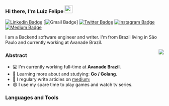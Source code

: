 ### Hi there, I'm Luiz Felipe <img src="https://media.giphy.com/media/hvRJCLFzcasrR4ia7z/giphy.gif" width="25px">
[![Linkedin Badge](https://img.shields.io/badge/-LinkedIn-0e76a8?style=flat-square&logo=Linkedin&logoColor=white)](https://www.linkedin.com/in/luizfelipea-silva)
[![Gmail Badge](https://img.shields.io/badge/-gmail-c14438?style=flat-square&logo=Gmail&logoColor=white&link=mailto:luiz.f.silva1406@gmail.com)]
[![Twitter Badge](https://img.shields.io/badge/-Twitter-00acee?style=flat-square&logo=Twitter&logoColor=white)](https://twitter.com/theluizfelipe_)
[![Instagram Badge](https://img.shields.io/badge/-Instagram-e4405f?style=flat-square&logo=Instagram&logoColor=white)](https://www.instagram.com/felipx_14/)
[![Medium Badge](https://img.shields.io/badge/medium-%2312100E.svg?&style=for-square&logo=medium&logoColor=white)](https://medium.com/@luiz-felipe-programmer)

I am a Backend software engineer and writer. I'm from Brazil living in São Paulo and currently working at Avanade Brazil.

<a href="https://github.com/LuizFelipeA/LuizFelipeA">
  <img align="right" src="https://github-readme-stats.vercel.app/api/top-langs/?username=LuizFelipeA&hide=java,html,tex&title_color=ffffff&text_color=c9cacc&icon_color=2bbc8a&bg_color=1d1f21&langs_count=3" />
</a>

### Abstract
- 💻 I'm currently working full-time at **Avanade Brazil**.
- 🌱 Learning more about and studying: **Go / Golang**.
- 📝 I regulary write articles on [medium](https://medium.com/@luiz-felipe-programmer);
- 😄 I use my spare time to play games and watch tv series.

### Languages and Tools


